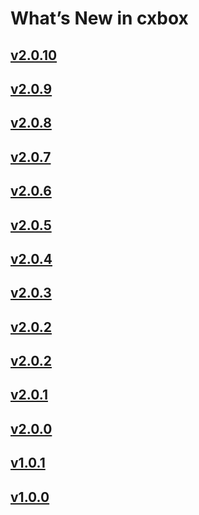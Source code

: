 # What’s New in cxbox   
## [v2.0.10](/new/version2010/)
## [v2.0.9](/new/version209/)
## [v2.0.8](/new/version208/)
## [v2.0.7](/new/version207/)
## [v2.0.6](/new/version206/)
## [v2.0.5](/new/version205/)
## [v2.0.4](/new/version204/)
## [v2.0.3](/new/version203/)
## [v2.0.2](/new/version202/)
## [v2.0.2](/new/version202/)
## [v2.0.1](/new/version201/)
## [v2.0.0](/new/version200/)
## [v1.0.1](/new/version101/)
## [v1.0.0](/new/version100/)